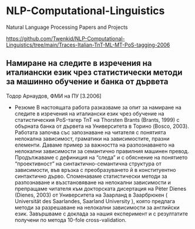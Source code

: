 # NLP-Computational-Linguistics
Natural Language Processing Papers and Projects


https://github.com/Twenkid/NLP-Computational-Linguistics/tree/main/Traces-Italian-TnT-ML-MT-PoS-tagging-2006

## Намиране на следите в изречения на италиански език чрез статистически методи за машинно обучение и банка от дървета 
Тодор Арнаудов, ФМИ на ПУ [3.2006]
* Резюме
В настоящата работа разказваме за опит за намиране на следите в изречения на италиански език чрез обучение на статистическия PoS-тагер TnT на Thorsten Brants (Brants, 1999) с обърната банка от дървета на Университета в Торино (Bosco, 2003). Работата започва със запознаване на читателя с понятията нелокална зависимост, граматики на зависимостите, празни елементи. Даваме пример за важността на разпознаването на нелокални зависимости за семантично правилния машинен превод. Продължаваме с дефиниция на “следа” и с обяснение на понятието “проективност” на синтактично-семантична  структура от зависимости, във връзка с преобразуването й в конституентно синтактично дърво. Споменаваме статистически методи за разпознаване и възстановяване на нелокални зависимости и препращаме читателя към докторската дисертация на Pèter Dienes (Dienes, 2003) от Университета на Заарланд в Заарбрюкен ( Universität des Saarlandes, Saarland University ), която предлага методи за разрешаване на нелокални зависимости за английски език. Завършваме с доклада за нашия експеримент и с резултатите получени по метода 10-fole cross-validation.

